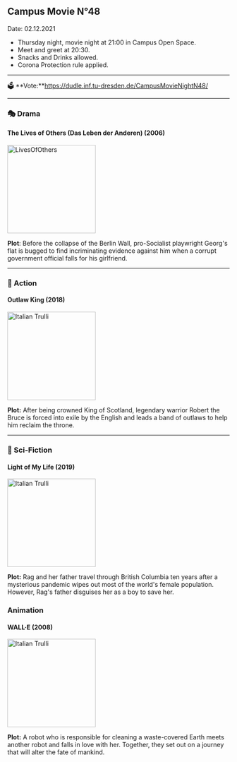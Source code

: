 ## Campus Movie N°48

Date: 02.12.2021

- Thursday night, movie night at 21:00 in Campus Open Space.
- Meet and greet at 20:30.
- Snacks and Drinks allowed.
- Corona Protection rule applied.

---


🗳️ **Vote:**https://dudle.inf.tu-dresden.de/CampusMovieNightN48/

---

### 🎭 Drama 

#### The Lives of Others (Das Leben der Anderen) (2006)

<img src="https://media.services.cinergy.ch/media/box1600/cdd196af7bd018754032f772e3493e3933c85069.jpg" alt="LivesOfOthers" style="width:200px;">

**Plot**: Before the collapse of the Berlin Wall, pro-Socialist playwright Georg's flat is bugged to find incriminating evidence against him when a corrupt government official falls for his girlfriend.


----

### 🚨 Action

#### Outlaw King (2018)

<img src="https://i.pinimg.com/236x/f7/76/7a/f7767a77baba571ba42b2c14fe3ed1a0.jpg" alt="Italian Trulli" style="width:200px;">

**Plot:** After being crowned King of Scotland, legendary warrior Robert the Bruce is forced into exile by the English and leads a band of outlaws to help him reclaim the throne.


--- 
### :rocket: Sci-Fiction 

#### Light of My Life (2019)

<img src="https://m.media-amazon.com/images/M/MV5BYjA3YzBlOWMtYTg1Zi00MWUxLTg4ZDctMTRmMGJiNjkzZGE5XkEyXkFqcGdeQXVyMTA4NjE0NjEy._V1_.jpg" alt="Italian Trulli" style="width:200px;">

**Plot:** Rag and her father travel through British Columbia ten years after a mysterious pandemic wipes out most of the world's female population. However, Rag's father disguises her as a boy to save her.

### Animation

#### WALL·E (2008)

<img src="https://m.media-amazon.com/images/M/MV5BMjExMTg5OTU0NF5BMl5BanBnXkFtZTcwMjMxMzMzMw@@._V1_.jpg" alt="Italian Trulli" style="width:200px;">

**Plot:** A robot who is responsible for cleaning a waste-covered Earth meets another robot and falls in love with her. Together, they set out on a journey that will alter the fate of mankind.




